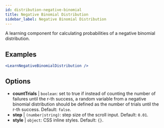 ```yaml
---
id: distribution-negative-binomial
title: Negative Binomial Distribution
sidebar_label: Negative Binomial Distribution
---
```


A learning component for calculating probabilities of a negative binomial distribution.

## Examples

```jsx live
<LearnNegativeBinomialDistribution />
```

## Options

* __countTrials__ | `boolean`: set to true if instead of counting the number of failures until the r-th success, a random variable from a negative binomial distribution should be defined as the number of trials until the r-th success. Default: `false`.
* __step__ | `(number|string)`: step size of the scroll input. Default: `0.01`.
* __style__ | `object`: CSS inline styles. Default: `{}`.
